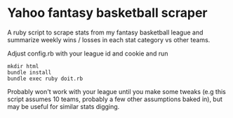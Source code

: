 Yahoo fantasy basketball scraper
=========================

A ruby script to scrape stats from my fantasy basketball league and summarize weekly
wins / losses in each stat category vs other teams.

Adjust config.rb with your league id and cookie and run

```
mkdir html
bundle install
bundle exec ruby doit.rb
```

Probably won't work with your league until you make some tweaks (e.g this script assumes 10 teams, probably a few
other assumptions baked in), but may be useful for similar stats digging.
